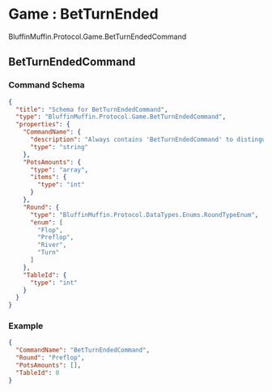 # Game : BetTurnEnded

BluffinMuffin.Protocol.Game.BetTurnEndedCommand

## BetTurnEndedCommand

### Command Schema

```json
{
  "title": "Schema for BetTurnEndedCommand",
  "type": "BluffinMuffin.Protocol.Game.BetTurnEndedCommand",
  "properties": {
    "CommandName": {
      "description": "Always contains 'BetTurnEndedCommand' to distinguish the command from others.",
      "type": "string"
    },
    "PotsAmounts": {
      "type": "array",
      "items": {
        "type": "int"
      }
    },
    "Round": {
      "type": "BluffinMuffin.Protocol.DataTypes.Enums.RoundTypeEnum",
      "enum": [
        "Flop",
        "Preflop",
        "River",
        "Turn"
      ]
    },
    "TableId": {
      "type": "int"
    }
  }
}
```

### Example

```json
{
  "CommandName": "BetTurnEndedCommand",
  "Round": "Preflop",
  "PotsAmounts": [],
  "TableId": 0
}
```

